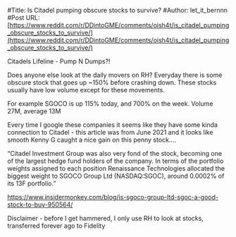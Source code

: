 #Title: Is Citadel pumping obscure stocks to survive?
#Author: let_it_bernnn
#Post URL: [https://www.reddit.com/r/DDintoGME/comments/oish4t/is_citadel_pumping_obscure_stocks_to_survive/](https://www.reddit.com/r/DDintoGME/comments/oish4t/is_citadel_pumping_obscure_stocks_to_survive/)


Citadels Lifeline - Pump N Dumps?! 

Does anyone else look at the daily movers on RH? Everyday there is some obscure stock that goes up ~150% before crashing down. These stocks usually have low volume except for these movements. 

For example SGOCO is up 115% today, and 700% on the week. Volume 27M, average 13M 

Every time I google these companies it seems like they have some kinda connection to Citadel  - this article was from June 2021 and it looks like smooth Kenny G caught a nice gain on this penny stock….

“Citadel Investment Group was also very fond of the stock, becoming one of the largest hedge fund holders of the company. In terms of the portfolio weights assigned to each position Renaissance Technologies allocated the biggest weight to SGOCO Group Ltd (NASDAQ:SGOC), around 0.0002% of its 13F portfolio.”

https://www.insidermonkey.com/blog/is-sgoco-group-ltd-sgoc-a-good-stock-to-buy-950564/

Disclaimer - before I get hammered, I only use RH to look at stocks, transferred forever ago to Fidelity